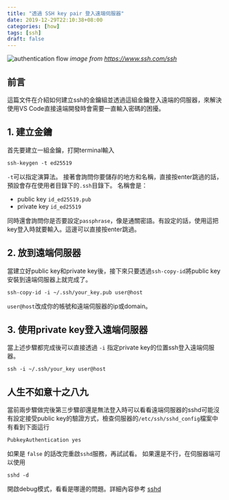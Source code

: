 ```yaml
---
title: "透過 SSH key pair 登入遠端伺服器"
date: 2019-12-29T22:10:38+08:00
categories: [how]
tags: [ssh]
draft: false
---
```


![authentication flow](https://www.ssh.com/hubfs/Imported_Blog_Media/SSH_simplified_protocol_diagram-2.png)
*image from https://www.ssh.com/ssh*

## 前言
這篇文件在介紹如何建立ssh的金鑰組並透過這組金鑰登入遠端的伺服器，來解決使用VS Code直接遠端開發時會需要一直輸入密碼的困擾。

## 1. 建立金鑰
首先要建立一組金鑰，打開terminal輸入
```shell
ssh-keygen -t ed25519
```
`-t`可以指定演算法。
接著會詢問你要儲存的地方和名稱，直接按enter跳過的話，預設會存在使用者目錄下的`.ssh`目錄下。
名稱會是：
- public key `id_ed25519.pub`
- private key `id_ed25519`

同時還會詢問你是否要設定`passphrase`，像是通關密語。有設定的話，使用這把key登入時就要輸入。這邊可以直接按enter跳過。

## 2. 放到遠端伺服器
當建立好public key和private key後，接下來只要透過`ssh-copy-id`將public key安裝到遠端伺服器上就完成了。
```shell
ssh-copy-id -i ~/.ssh/your_key.pub user@host
```
`user@host`改成你的帳號和遠端伺服器的ip或domain。

## 3. 使用private key登入遠端伺服器
當上述步驟都完成後可以直接透過 `-i` 指定private key的位置ssh登入遠端伺服器。
```shell
ssh -i ~/.ssh/your_key user@host
```

## 人生不如意十之八九
當前兩步驟做完後第三步驟卻還是無法登入時可以看看遠端伺服器的sshd可能沒有設定接受public key的驗證方式，檢查伺服器的`/etc/ssh/sshd_config`檔案中有看到下面這行
```shell
PubkeyAuthentication yes
```
如果是 `false` 的話改完重啟`sshd`服務，再試試看。
如果還是不行，在伺服器端可以使用
```shell
sshd -d
```
開啟debug模式，看看是哪邊的問題。詳細內容參考 [sshd](https://www.ssh.com/academy/ssh/sshd)